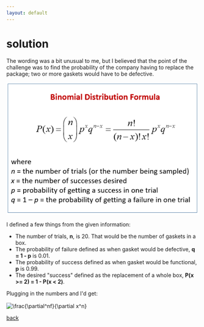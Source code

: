 ```yaml
---
layout: default
---
```


# solution

The wording was a bit unusual to me, but I believed that the point of the challenge was to find the probability of the company having to replace the package; two or more gaskets would have to be defective. 

![](images/binomial.png)

I defined a few things from the given information:

- The number of trials, **n**, is 20. That would be the number of gaskets in a box.
- The probability of failure defined as when gasket would be defective, **q = 1 - p** is 0.01.
- The probability of success defined as when gasket would be functional, **p** is 0.99.
- The desired "success" defined as the replacement of a whole box, **P(x >= 2) = 1 - P(x < 2)**.

Plugging in the numbers and I'd get:

<img src="https://bit.ly/1Ojb54C" align="center" border="0" alt=" \frac{\partial^nf}{\partial x^n} " width="32" height="44" />

[back](./challenge.md)
